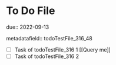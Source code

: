 # To Do File

due:: 2022-09-13

metadatafield:: todoTestFile_316\_48

- [ ] Task of todoTestFile_316 1 [[Query me]]
- [ ] Task of todoTestFile_316 2
